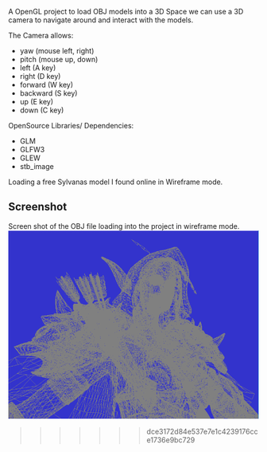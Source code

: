 A OpenGL project to load OBJ models into a 3D Space we can use a 3D camera to navigate around and interact with the models. 

The Camera allows:
- yaw (mouse left, right)
- pitch (mouse up, down)
- left (A key)
- right (D key)
- forward (W key)
- backward (S key)
- up (E key)
- down (C key)

OpenSource Libraries/ Dependencies:
- GLM
- GLFW3
- GLEW
- stb_image

Loading a free Sylvanas model I found online in Wireframe mode.

 
## Screenshot
Screen shot of the OBJ file loading into the project in wireframe mode.
![](sylvanasImage.png)
>>>>>>> dce3172d84e537e7e1c4239176cce1736e9bc729
